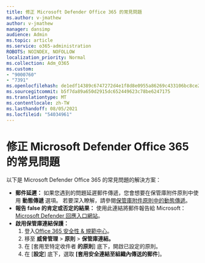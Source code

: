 ```yaml
---
title: 修正 Microsoft Defender Office 365 的常見問題
ms.author: v-jmathew
author: v-jmathew
manager: dansimp
audience: Admin
ms.topic: article
ms.service: o365-administration
ROBOTS: NOINDEX, NOFOLLOW
localization_priority: Normal
ms.collection: Adm_O365
ms.custom:
- "9000760"
- "7391"
ms.openlocfilehash: de1edf14389c6747272d4e1f8d8e0955a86269c433106bc8ce25129e78581ea7
ms.sourcegitcommit: b5f7da89a650d2915dc652449623c78be6247175
ms.translationtype: MT
ms.contentlocale: zh-TW
ms.lasthandoff: 08/05/2021
ms.locfileid: "54034961"
---
```

# <a name="fix-common-problems-with-microsoft-defender-for-office-365"></a>修正 Microsoft Defender Office 365 的常見問題

以下是 Microsoft Defender Office 365 的常見問題的解決方案：

- **郵件延遲：** 如果您遇到的問題延遲郵件傳遞，您會想要在保管庫附件原則中使用 **動態傳遞** 選項。 若要深入瞭解，請參閱[保管庫附件原則中的動態傳遞](https://go.microsoft.com/fwlink/?linkid=2094106)。
- **報告 false 的肯定或否定的結果：** 使用此連結將郵件報告給 Microsoft： [Microsoft Defender 回應入口網站](https://go.microsoft.com/fwlink/?linkid=2092835)。
- **啟用保管庫連結保護：**
    1. 登入[Office 365 安全性 & 規範中心](https://go.microsoft.com/fwlink/p/?linkid=2077143)。
    2. 移至 **威脅管理**  >  **原則**  >  **保管庫連結。**
    3. 在 [套用至特定收件者 **的原則**] 底下，開啟已設定的原則。
    4. 在 [**設定**] 底下，選取 **[套用安全連結至組織內傳送的郵件**]。
